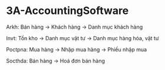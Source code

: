 # 3A-AccountingSoftware

Arkh: Bán hàng -> Khách hàng -> Danh mục khách hàng

Invt: Tồn kho -> Danh mục vật tư -> Danh mục hàng hóa, vật tư

Poctpna: Mua hàng -> Nhập mua hàng -> Phiếu nhập mua

Socthda: Bán hàng -> Hoá đơn bán hàng
